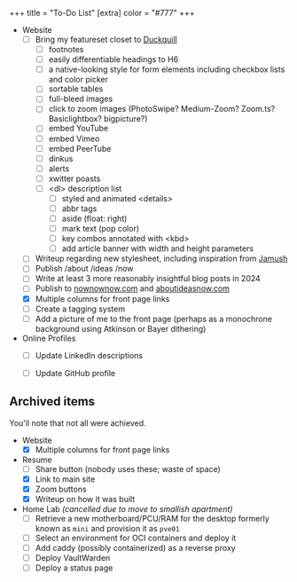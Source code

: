 +++
title = "To-Do List"
[extra]
color = "#777"
+++

* Website
	* [ ] Bring my featureset closet to [Duckquill](https://duckquill.daudix.one/ru/demo/)
	  * [ ] footnotes
	  * [ ] easily differentiable headings to H6
	  * [ ] a native-looking style for form elements including checkbox lists and color picker
	  * [ ] sortable tables
	  * [ ] full-bleed images
	  * [ ] click to zoom images (PhotoSwipe? Medium-Zoom? Zoom.ts? Basiclightbox? bigpicture?)
	  * [ ] embed YouTube
	  * [ ] embed Vimeo
	  * [ ] embed PeerTube
	  * [ ] dinkus
	  * [ ] alerts
	  * [ ] xwitter poasts
	  * [ ] &lt;dl&gt; description list
		* [ ] styled and animated &lt;details&gt;
		* [ ] abbr tags
		* [ ] aside (float: right)
		* [ ] mark text (pop color)
		* [ ] key combos annotated with &lt;kbd&gt;
		* [ ] add article banner with width and height parameters
	* [ ] Writeup regarding new stylesheet, including inspiration from [Jamush](https://www.deviantart.com/jamush/art/Novus-130953904)
	* [ ] Publish /about /ideas /now
	* [ ] Write at least 3 more reasonably insightful blog posts in 2024
	* [ ] Publish to [nownownow.com](https://nownownow.com) and [aboutideasnow.com](https://aboutideasnow.com)
	* [x] Multiple columns for front page links
	* [ ] Create a tagging system
	* [ ] Add a picture of me to the front page (perhaps as a monochrone background using Atkinson or Bayer dithering)
* Online Profiles
	* [ ] Update LinkedIn descriptions
	* [ ] Update GitHub profile


## Archived items

You'll note that not all were achieved.

* Website
	* [x] Multiple columns for front page links
* Resume
	* [ ] Share button (nobody uses these; waste of space)
	* [x] Link to main site
	* [x] Zoom buttons
	* [x] Writeup on how it was built
* Home Lab *(cancelled due to move to smallish apartment)*
	* [ ] Retrieve a new motherboard/PCU/RAM for the desktop formerly known as `mini` and provision it as `pve01`
	* [ ] Select an environment for OCI containers and deploy it
	* [ ] Add caddy (possibly containerized) as a reverse proxy
	* [ ] Deploy VaultWarden
	* [ ] Deploy a status page
